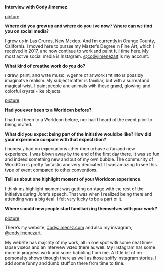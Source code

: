 **Interview with Cody Jimemez**

[picture](Mexicanx024)

**Where did you grow up and where do you live now? Where can we find you on social media?**

I grew up in Las Cruces, New Mexico. And I’m currently in Orange County, California. I moved here to pursue my Master’s Degree in Fine Art, which I  received in 2017, and now continue to work and paint full time here. My most active social media is Instagram. [@codyjimenezart](http://www.instagram.com/codyjimenezart) is my account.

**What kind of creative work do you do?**

I draw, paint, and write music. A genre of artwork I fit into is possibly imaginative realism. My subject matter is familiar, but with a surreal and magical twist. I paint people and animals with these grand, glowing, and colorful crystal-like objects.

[picture](Mexicanx025)

**Had you ever been to a Worldcon before?**

I had not been to a Worldcon before, nor had I heard of the event prior to being invited.

**What did you expect being part of the Initiative would be like? How did your experience compare with that expectation?**

I honestly had no expectations other then to have a fun and new experience. I was blown away by the end of the first day there. It was so fun and indeed something new and out of my own bubble. The community of WorldCon is pretty fantastic and very dedicated. It was amazing to see this type of event compared to other conventions.


**Tell us about one highlight moment of your Worldcon experience.**

I think my highlight moment was getting on stage with the rest of the Initiative during John’s speech. That was when I realized being there and attending was a big deal. I felt very lucky to be a part of it.

**Where should new people start familiarizing themselves with your work?**

[picture](mexicanx026)

There’s my website, [CodyJimenez.com](http://www.codyjimenez.com) and also my instagram, [@codyjimenezart](http://www.instagram.com/codyjimenezart).

My website has majority of my work, all in one spot with some neat time-lapse videos and an interview video there as well. My Instagram has some more in progress work and some babbling from me. A little bit of my personality shows through there as well as those spiffy Instagram stories. I add some funny and dumb stuff on there from time to time.
